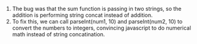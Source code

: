 1. The bug was that the sum function is passing in two strings, so the addition is performing string concat instead of addition.
2. To fix this, we can call parseInt(num1, 10) and parseInt(num2, 10) to convert the numbers to integers, convincing javascript to do numerical math instead of string concatination. 